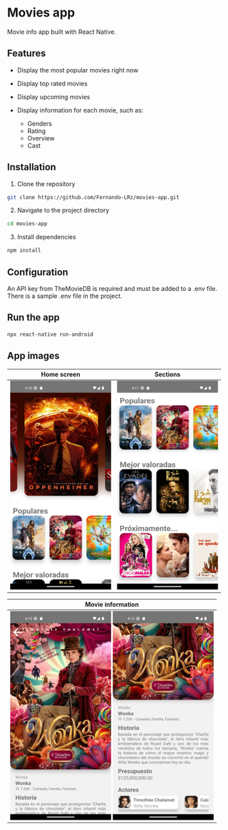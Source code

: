 # Movies app
Movie info app built with React Native.

## Features
 * Display the most popular movies right now
 * Display top rated movies
 * Display upcoming movies
 * Display information for each movie, such as:
 
   - Genders
   - Rating
   - Overview
   - Cast
 
## Installation
1. Clone the repository
```bash
git clone https://github.com/Fernando-LRz/movies-app.git
``` 
2. Navigate to the project directory
```bash
cd movies-app
```
3. Install dependencies
```bash
npm install
```

## Configuration
An API key from TheMovieDB is required and must be added to a .env file. There is a sample .env file in the project.

## Run the app
```bash
npx react-native run-android
```

## App images
| Home screen                                                 | Sections                                                           |
| ----------------------------------------------------------- | ------------------------------------------------------------------ |
| <img src="images/home.png" width="235" height="485"/>       | <img src="images/sections.png" width="235" height="485"/>          |

| Movie information                                 
| -------------------------------------------------------------------------------------------------------------------------------- | 
| <img src="images/movie-01.png" width="235" height="485"/>       <img src="images/movie-02.png" width="235" height="485"/>        |
